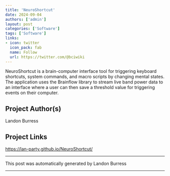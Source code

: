 ```yaml
---
title: 'NeuroShortcut'
date: 2024-09-04
authors: ['admin']
layout: post
categories: ['Software']
tags: ['Software']
links:
- icon: twitter
  icon_pack: fab
  name: Follow
  url: https://twitter.com/@bciwiki
---
```

NeuroShortcut is a brain-computer interface tool for triggering keyboard shortcuts, system commands, and macro scripts by changing mental states. The application uses the Brainflow library to stream live band power data to an interface where a user can then save a threshold value for triggering events on their computer.
## Project Author(s)
Landon Burress
## Project Links
https://lan-party.github.io/NeuroShortcut/
***
This post was automatically generated by
Landon Burress
***